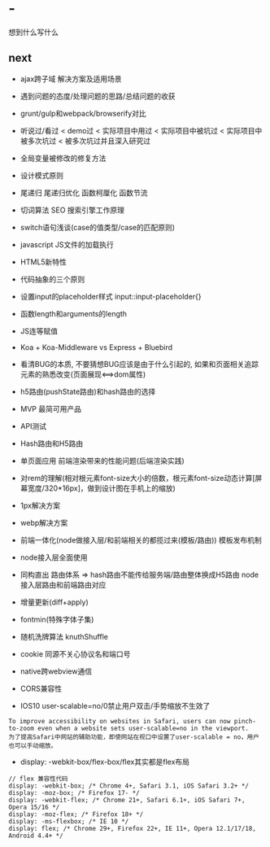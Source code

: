 # -
想到什么写什么

## next
* ajax跨子域 解决方案及适用场景
* 遇到问题的态度/处理问题的思路/总结问题的收获
* grunt/gulp和webpack/browserify对比
* 听说过/看过 < demo过 < 实际项目中用过 < 实际项目中被坑过 < 实际项目中被多次坑过 < 被多次坑过并且深入研究过
* 全局变量被修改的修复方法
* 设计模式原则
* 尾递归 尾递归优化 函数柯厘化 函数节流


* 切词算法 SEO 搜索引擎工作原理
* switch语句浅谈(case的值类型/case的匹配原则)
* javascript JS文件的加载执行
* HTML5新特性
* 代码抽象的三个原则
* 设置input的placeholder样式 input::input-placeholder{}
* 函数length和arguments的length
* JS连等赋值
* Koa + Koa-Middleware vs Express + Bluebird

* 看清BUG的本质, 不要猜想BUG应该是由于什么引起的, 如果和页面相关追踪元素的熟悉改变(页面展现<==>dom属性)
* h5路由(pushState路由)和hash路由的选择

* MVP 最简可用产品
* API测试

* Hash路由和H5路由
* 单页面应用 前端渲染带来的性能问题(后端渲染实践)

* 对rem的理解(相对根元素font-size大小的倍数，根元素font-size动态计算[屏幕宽度/320*16px]，做到设计图在手机上的缩放)
* 1px解决方案
* webp解决方案
* 前端一体化(node做接入层/和前端相关的都揽过来(模板/路由)) 模板发布机制

* node接入层全面使用
* 同构直出 路由体系 => hash路由不能传给服务端/路由整体换成H5路由  node接入层路由和前端路由对应
* 增量更新(diff+apply)

* fontmin(特殊字体子集)
* 随机洗牌算法 knuthShuffle
* cookie 同源不关心协议名和端口号
* native跨webview通信
* CORS兼容性
* IOS10 user-scalable=no/0禁止用户双击/手势缩放不生效了

```
To improve accessibility on websites in Safari, users can now pinch-to-zoom even when a website sets user-scalable=no in the viewport.
为了提高Safari中网站的辅助功能，即使网站在视口中设置了user-scalable = no，用户也可以手动缩放。
```
* display: -webkit-box/flex-box/flex其实都是flex布局

```
// flex 兼容性代码
display: -webkit-box; /* Chrome 4+, Safari 3.1, iOS Safari 3.2+ */
display: -moz-box; /* Firefox 17- */
display: -webkit-flex; /* Chrome 21+, Safari 6.1+, iOS Safari 7+, Opera 15/16 */
display: -moz-flex; /* Firefox 18+ */
display: -ms-flexbox; /* IE 10 */
display: flex; /* Chrome 29+, Firefox 22+, IE 11+, Opera 12.1/17/18, Android 4.4+ */
```
